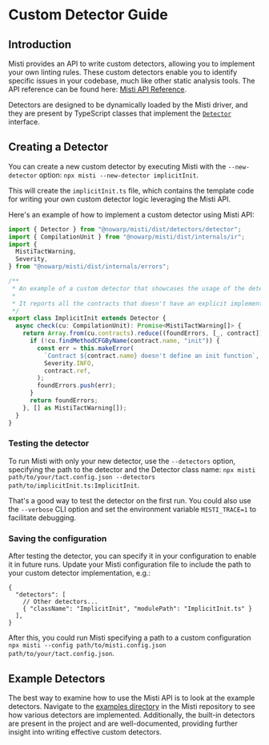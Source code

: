 # Custom Detector Guide

## Introduction

Misti provides an API to write custom detectors, allowing you to implement your own linting rules. These custom detectors enable you to identify specific issues in your codebase, much like other static analysis tools. The API reference can be found here: [Misti API Reference](https://nowarp.github.io/tools/misti/api/).

Detectors are designed to be dynamically loaded by the Misti driver, and they are present by TypeScript classes that implement the [`Detector`](https://nowarp.github.io/tools/misti/api/classes/detectors_detector.Detector.html) interface.

## Creating a Detector

You can create a new custom detector by executing Misti with the `--new-detector` option: `npx misti --new-detector implicitInit`.

This will create the `implicitInit.ts` file, which contains the template code for writing your own custom detector logic leveraging the Misti API.

Here's an example of how to implement a custom detector using Misti API:

```typescript
import { Detector } from "@nowarp/misti/dist/detectors/detector";
import { CompilationUnit } from "@nowarp/misti/dist/internals/ir";
import {
  MistiTactWarning,
  Severity,
} from "@nowarp/misti/dist/internals/errors";

/**
 * An example of a custom detector that showcases the usage of the detector API.
 *
 * It reports all the contracts that doesn't have an explicit implementation of the init function.
 */
export class ImplicitInit extends Detector {
  async check(cu: CompilationUnit): Promise<MistiTactWarning[]> {
    return Array.from(cu.contracts).reduce((foundErrors, [_, contract]) => {
      if (!cu.findMethodCFGByName(contract.name, "init")) {
        const err = this.makeError(
          `Contract ${contract.name} doesn't define an init function`,
          Severity.INFO,
          contract.ref,
        );
        foundErrors.push(err);
      }
      return foundErrors;
    }, [] as MistiTactWarning[]);
  }
}
```

### Testing the detector
To run Misti with only your new detector, use the `--detectors` option, specifying the path to the detector and the Detector class name: `npx misti path/to/your/tact.config.json --detectors path/to/implicitInit.ts:ImplicitInit`.

That's a good way to test the detector on the first run. You could also use the `--verbose` CLI option and set the environment variable `MISTI_TRACE=1` to facilitate debugging.

### Saving the configuration
After testing the detector, you can specify it in your configuration to enable it in future runs. Update your Misti configuration file to include the path to your custom detector implementation, e.g.:
```
{
  "detectors": [
    // Other detectors...
    { "className": "ImplicitInit", "modulePath": "ImplicitInit.ts" }
  ],
}

```

After this, you could run Misti specifying a path to a custom configuration `npx misti --config path/to/misti.config.json path/to/your/tact.config.json`.

## Example Detectors

The best way to examine how to use the Misti API is to look at the example detectors. Navigate to the [examples directory](https://github.com/nowarp/misti/tree/master/examples) in the Misti repository to see how various detectors are implemented. Additionally, the built-in detectors are present in the project and are well-documented, providing further insight into writing effective custom detectors.
